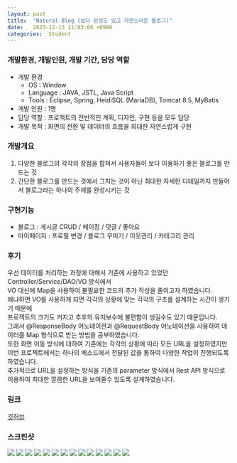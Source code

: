 ```yaml
---
layout: post
title:  "Natural Blog (보다 완성도 있고 자연스러운 블로그)"
date:   2023-12-13 11:03:00 +0900
categories:  Student
---
```


### 개발환경, 개발인원, 개발 기간, 담당 역할

- 개발 환경
    - OS : Window
    - Language : JAVA, JSTL, Java Script
    - Tools : Eclipse, Spring, HeidiSQL (MariaDB), Tomcat 8.5, MyBatis
- 개발 인원 : 1명
- 담당 역할 : 프로젝트의 전반적인 계획, 디자인, 구현 등을 모두 담당
- 개발 목적 : 화면의 전환 및 데이터의 흐름을 최대한 자연스럽게 구현

### 개발개요

1. 다양한 블로그의 각각의 장점을 합쳐서 사용자들이 보다 이용하기 좋은 블로그를 만드는 것
2. 간단한 블로그를 만드는 것에서 그치는 것이 아닌 최대한 자세한 디테일까지 만들어서 블로그라는 하나의 주제를 완성시키는 것

### 구현기능

- 블로그 : 게시글 CRUD / 페이징 / 댓글 / 좋아요
- 마이페이지 : 프로필 변경 / 블로그 꾸미기 / 이웃관리 / 카테고리 관리

### 후기

우선 데이터를 처리하는 과정에 대해서 기존에 사용하고 있었던 Controller/Service/DAO/VO 방식에서  
VO 대신에 Map을 사용하여 불필요한 코드의 추가 작성을 줄이고자 하였습니다.  
왜냐하면 VO를 사용하게 되면 각각의 상황에 맞는 각각의 구조를 설계하는 시간이 생기기 때문에  
프로젝트의 크기도 커지고 추후의 유지보수에 불편함이 생길수도 있기 때문입니다.  
그래서 @ResponseBody 어노테이션과 @RequestBody 어노테이션을 사용하여 데이터를 Map 형식으로 받는 방법을 공부하였습니다.  
또한 화면 이동 방식에 대하여 기존에는 각각의 상황에 따라 모든 URL을 설정하였지만  
이번 프로젝트에서는 하나의 메소드에서 전달된 값을 통하여 다양한 작업이 진행되도록 하였습니다.  
추가적으로 URL을 설정하는 방식을 기존의 parameter 방식에서 Rest API 방식으로 이용하여 최대한 깔끔한 URL을 보여줄수 있도록 설계하였습니다.

### 링크
[깃허브](https://github.com/sangwon0724/https://github.com/sangwon0724/Natural_Blog)

### 스크린샷

<img src="{{site.url}}{{site.baseurl}}{{site.portfolio_img_root}}/Student/Natural_blog/01.JPG"/>
<img src="{{site.url}}{{site.baseurl}}{{site.portfolio_img_root}}/Student/Natural_blog/02.JPG"/>
<img src="{{site.url}}{{site.baseurl}}{{site.portfolio_img_root}}/Student/Natural_blog/03.JPG"/>
<img src="{{site.url}}{{site.baseurl}}{{site.portfolio_img_root}}/Student/Natural_blog/04.JPG"/>
<img src="{{site.url}}{{site.baseurl}}{{site.portfolio_img_root}}/Student/Natural_blog/05.JPG"/>
<img src="{{site.url}}{{site.baseurl}}{{site.portfolio_img_root}}/Student/Natural_blog/06.JPG"/>
<img src="{{site.url}}{{site.baseurl}}{{site.portfolio_img_root}}/Student/Natural_blog/07.JPG"/>
<img src="{{site.url}}{{site.baseurl}}{{site.portfolio_img_root}}/Student/Natural_blog/08.JPG"/>
<img src="{{site.url}}{{site.baseurl}}{{site.portfolio_img_root}}/Student/Natural_blog/09.JPG"/>
<img src="{{site.url}}{{site.baseurl}}{{site.portfolio_img_root}}/Student/Natural_blog/10.JPG"/>
<img src="{{site.url}}{{site.baseurl}}{{site.portfolio_img_root}}/Student/Natural_blog/11.JPG"/>
<img src="{{site.url}}{{site.baseurl}}{{site.portfolio_img_root}}/Student/Natural_blog/12.JPG"/>
<img src="{{site.url}}{{site.baseurl}}{{site.portfolio_img_root}}/Student/Natural_blog/13.JPG"/>
<img src="{{site.url}}{{site.baseurl}}{{site.portfolio_img_root}}/Student/Natural_blog/14.JPG"/>